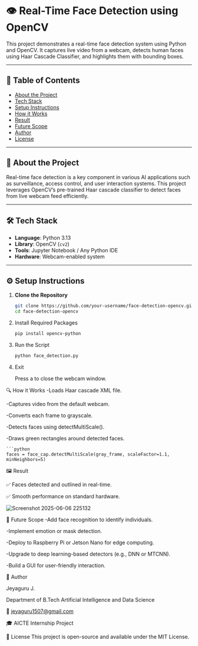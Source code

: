 # 👁️ Real-Time Face Detection using OpenCV

This project demonstrates a real-time face detection system using Python and OpenCV. It captures live video from a webcam, detects human faces using Haar Cascade Classifier, and highlights them with bounding boxes.

---

## 📌 Table of Contents
- [About the Project](#about-the-project)
- [Tech Stack](#tech-stack)
- [Setup Instructions](#setup-instructions)
- [How it Works](#how-it-works)
- [Result](#result)
- [Future Scope](#future-scope)
- [Author](#author)
- [License](#license)

---

## 🧠 About the Project

Real-time face detection is a key component in various AI applications such as surveillance, access control, and user interaction systems. This project leverages OpenCV’s pre-trained Haar cascade classifier to detect faces from live webcam feed efficiently.

---

## 🛠️ Tech Stack

- **Language**: Python 3.13  
- **Library**: OpenCV (`cv2`)  
- **Tools**: Jupyter Notebook / Any Python IDE  
- **Hardware**: Webcam-enabled system

---

## ⚙️ Setup Instructions

1. **Clone the Repository**
   ```bash
   git clone https://github.com/your-username/face-detection-opencv.git
   cd face-detection-opencv
2. Install Required Packages

   ```bash
   pip install opencv-python
3. Run the Script

   ```bash
   python face_detection.py
4. Exit

   Press a to close the webcam window.

🔍 How it Works
-Loads Haar cascade XML file.

-Captures video from the default webcam.

-Converts each frame to grayscale.

-Detects faces using detectMultiScale().

-Draws green rectangles around detected faces.

    ```python
    faces = face_cap.detectMultiScale(gray_frame, scaleFactor=1.1, minNeighbors=5)
🖼️ Result

  ✅ Faces detected and outlined in real-time.

  ✅ Smooth performance on standard hardware.

![Screenshot 2025-06-06 225132](https://github.com/user-attachments/assets/6f2f49c6-543e-40b8-837b-9039e9c0d908)


🚀 Future Scope
-Add face recognition to identify individuals.

-Implement emotion or mask detection.

-Deploy to Raspberry Pi or Jetson Nano for edge computing.

-Upgrade to deep learning-based detectors (e.g., DNN or MTCNN).

-Build a GUI for user-friendly interaction.

🙋 Author

Jeyaguru J.

Department of B.Tech Artificial Intelligence and Data Science

📧 jeyaguru1507@gmail.com

🎓 AICTE Internship Project

📜 License
This project is open-source and available under the MIT License.

